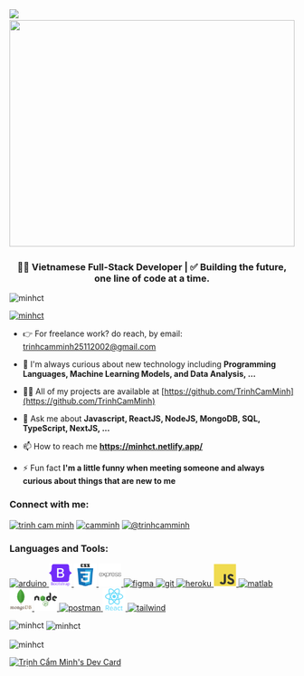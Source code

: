 <image src='header.png'/>
<image src='https://media.giphy.com/media/xUPGGDNsLvqsBOhuU0/giphy.gif' width='100%' height='400px'/>
<h3 align="center">👩‍💻 Vietnamese Full-Stack Developer | ✅ Building the future, one line of code at a time.</h3>

<p align="left"> <img src="https://komarev.com/ghpvc/?username=minhct&label=Profile%20views&color=0e75b6&style=flat" alt="minhct" /> </p>

<p align="left"> <a href="https://github.com/ryo-ma/github-profile-trophy"><img src="https://github-profile-trophy.vercel.app/?username=minhct" alt="minhct" /></a> </p>

- 👉 For freelance work? do reach, by email: trinhcamminh25112002@gmail.com
  
- 🌱 I'm always curious about new technology including **Programming Languages, Machine Learning Models, and Data Analysis, ...**

- 👨‍💻 All of my projects are available at [https://github.com/TrinhCamMinh](https://github.com/TrinhCamMinh)

- 💬 Ask me about **Javascript, ReactJS, NodeJS, MongoDB, SQL, TypeScript, NextJS, ...**

- 📫 How to reach me **https://minhct.netlify.app/**

- ⚡ Fun fact **I'm a little funny when meeting someone and always curious about things that are new to me**

<h3 align="left">Connect with me:</h3>
<p align="left">
<a href="https://dev.to/trinh cam minh" target="blank"><img align="center" src="https://raw.githubusercontent.com/rahuldkjain/github-profile-readme-generator/master/src/images/icons/Social/devto.svg" alt="trinh cam minh" height="30" width="40" /></a>
<a href="https://fb.com/camminh" target="blank"><img align="center" src="https://raw.githubusercontent.com/rahuldkjain/github-profile-readme-generator/master/src/images/icons/Social/facebook.svg" alt="camminh" height="30" width="40" /></a>
<a href="https://medium.com/@trinhcamminh" target="blank"><img align="center" src="https://raw.githubusercontent.com/rahuldkjain/github-profile-readme-generator/master/src/images/icons/Social/medium.svg" alt="@trinhcamminh" height="30" width="40" /></a>
</p>

<h3 align="left">Languages and Tools:</h3>
<p align="left"> <a href="https://www.arduino.cc/" target="_blank" rel="noreferrer"> <img src="https://cdn.worldvectorlogo.com/logos/arduino-1.svg" alt="arduino" width="40" height="40"/> </a> <a href="https://getbootstrap.com" target="_blank" rel="noreferrer"> <img src="https://raw.githubusercontent.com/devicons/devicon/master/icons/bootstrap/bootstrap-plain-wordmark.svg" alt="bootstrap" width="40" height="40"/> </a> <a href="https://www.w3schools.com/css/" target="_blank" rel="noreferrer"> <img src="https://raw.githubusercontent.com/devicons/devicon/master/icons/css3/css3-original-wordmark.svg" alt="css3" width="40" height="40"/> </a> <a href="https://expressjs.com" target="_blank" rel="noreferrer"> <img src="https://raw.githubusercontent.com/devicons/devicon/master/icons/express/express-original-wordmark.svg" alt="express" width="40" height="40"/> </a> <a href="https://www.figma.com/" target="_blank" rel="noreferrer"> <img src="https://www.vectorlogo.zone/logos/figma/figma-icon.svg" alt="figma" width="40" height="40"/> </a> <a href="https://git-scm.com/" target="_blank" rel="noreferrer"> <img src="https://www.vectorlogo.zone/logos/git-scm/git-scm-icon.svg" alt="git" width="40" height="40"/> </a> <a href="https://heroku.com" target="_blank" rel="noreferrer"> <img src="https://www.vectorlogo.zone/logos/heroku/heroku-icon.svg" alt="heroku" width="40" height="40"/> </a> <a href="https://developer.mozilla.org/en-US/docs/Web/JavaScript" target="_blank" rel="noreferrer"> <img src="https://raw.githubusercontent.com/devicons/devicon/master/icons/javascript/javascript-original.svg" alt="javascript" width="40" height="40"/> </a> <a href="https://www.mathworks.com/" target="_blank" rel="noreferrer"> <img src="https://upload.wikimedia.org/wikipedia/commons/2/21/Matlab_Logo.png" alt="matlab" width="40" height="40"/> </a> <a href="https://www.mongodb.com/" target="_blank" rel="noreferrer"> <img src="https://raw.githubusercontent.com/devicons/devicon/master/icons/mongodb/mongodb-original-wordmark.svg" alt="mongodb" width="40" height="40"/> </a> <a href="https://nodejs.org" target="_blank" rel="noreferrer"> <img src="https://raw.githubusercontent.com/devicons/devicon/master/icons/nodejs/nodejs-original-wordmark.svg" alt="nodejs" width="40" height="40"/> </a> <a href="https://postman.com" target="_blank" rel="noreferrer"> <img src="https://www.vectorlogo.zone/logos/getpostman/getpostman-icon.svg" alt="postman" width="40" height="40"/> </a> <a href="https://reactjs.org/" target="_blank" rel="noreferrer"> <img src="https://raw.githubusercontent.com/devicons/devicon/master/icons/react/react-original-wordmark.svg" alt="react" width="40" height="40"/> </a> <a href="https://tailwindcss.com/" target="_blank" rel="noreferrer"> <img src="https://www.vectorlogo.zone/logos/tailwindcss/tailwindcss-icon.svg" alt="tailwind" width="40" height="40"/> </a> </p>

<p><img align="left" src="https://github-readme-stats.vercel.app/api/top-langs?username=minhct&show_icons=true&locale=en&layout=compact" alt="minhct" /></p>

<p>&nbsp;<img align="center" src="https://github-readme-stats.vercel.app/api?username=TrinhCamMinh&show_icons=true&locale=en" alt="minhct" /></p>

<p>
  <img align="center" src="https://github-readme-streak-stats.herokuapp.com/?user=minhct&" alt="minhct" />
</p>
 <a href="https://app.daily.dev/MINHCT"><img src="https://api.daily.dev/devcards/179da4f668e74181a5f1953e049e6be6.png?r=941" width="400" alt="Trịnh Cẩm Minh's Dev Card"/></a>

